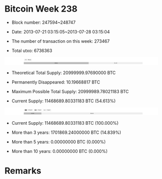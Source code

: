 # Bitcoin Week 238

- Block number: 247594~248747

- Date: 2013-07-21 03:15:05~2013-07-28 03:15:04

- The number of transaction on this week: 273467

- Total utxo: 6736363

![](../images/mined_week238.png)

- Theoretical Total Supply: 20999999.97690000 BTC

- Permanently Disappeared: 10.19668817 BTC

- Maximum Possible Total Supply: 20999989.78021183 BTC

- Current Supply: 11468689.80331183 BTC (54.613%)

![](../images/year_week238.png)


- Current Supply: 11468689.80331183 BTC (100.000%)

- More than 3 years: 1701869.24000000 BTC (14.839%)

- More than 5 years: 0.00000000 BTC (0.000%)

- More than 10 years: 0.00000000 BTC (0.000%)

# Remarks

